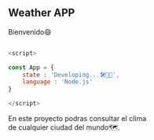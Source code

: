 ## Weather APP

Bienvenido😄

```js

<script>

const App = {
    state : 'Developing...🛠👨‍💻',
    language : 'Node.js'
}

</script>

```


En este proyecto podras consultar el clima <br> de cualquier ciudad del mundo🗺.
 